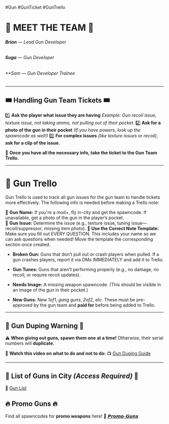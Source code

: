 #Gun #GunTicket #GunTrello
# 🌟 MEET THE TEAM 🌟
###### **Brian** — *Lead Gun Developer* 
###### **Suga** — *Gun Developer* 

###### **Sam — *Gun Developer Trainee* 

--- 

## 🎟 Handling Gun Team Tickets 🎟 

1️⃣ **Ask the player what issue they are having** *Example: Gun recoil issue, texture issue, not taking ammo, not pulling out of their pocket.* 
2️⃣ **Ask for a photo of the gun in their pocket** *(*If you have powers, look up the spawncode as well!*)* 
3️⃣ **For complex issues** *(like texture issues or recoil)*, **ask for a clip of the issue.** 

📌 **Once you have all the necessary info, take the ticket to the Gun Team Trello.** 

--- 

# 🔖 Gun Trello

Gun Trello is used to track all gun issues for the gun team to handle tickets more effectively. The following info is needed before making a Trello note:

🔹 **Gun Name:** If you're a mod+, fly in-city and get the spawncode. If unavailable, get a photo of the gun in the player’s pocket.  
🔹 **Gun Issue:** Determine the issue (e.g., texture issue, tuning issue—recoil/suppressor, missing item photo).
🔹 **Use the Correct Note Template:** Make sure you fill out EVERY QUESTION. This includes your name so we can ask questions when needed! Move the template the corresponding section once created.
- **Broken Gun:** Guns that don’t pull out or crash players when pulled. If a gun crashes players, report it via DMs IMMEDIATELY and add it to Trello.
    
- **Gun Tunes:** Guns that aren't performing properly (e.g., no damage, no recoil, or require recoil updates).
    
- **Needs Image:** A missing weapon spawncode. (This should be visible in an image of the gun in their pocket.)
    
- **New Guns:** New _1of1_, _gang guns_, _2of2_, etc. These must be pre-approved by the gun team and **paid for** before being added to Trello.

---
## 🚨 Gun Duping Warning 🚨

⚠️ **When giving out guns, spawn them one at a time!** Otherwise, their serial numbers will **duplicate.** 

🎥 **Watch this video on what to do and not to do:** 📺 [Gun Duping Guide](https://youtu.be/WD37QqBdprk) 

--- 

## 📝 **List of Guns in City** *(Access Required)* 📝 
📄 [Gun List](https://docs.google.com/spreadsheets/d/15JkKmJk6Sam6lrTnulOtXZOgUyR8s-0uaadx72aSw30/edit?usp=sharing) 

## 🔥 **Promo Guns** 🔥
Find all spawncodes for **promo weapons** here! 
🔫 [𝙋𝙧𝙤𝙢𝙤-𝙂𝙪𝙣𝙨](https://discord.com/channels/948070993518288936/1187889624488607835)